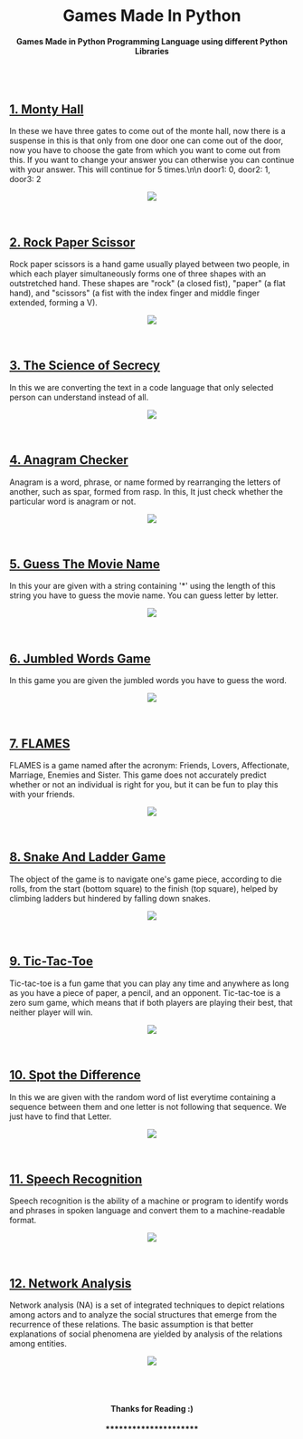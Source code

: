 <h1 align="center">Games Made In Python</h1>
<h4 align="center">Games Made in Python Programming Language using different Python Libraries</h4>
<br>

<br>

<h2><a href="https://github.com/simran2104/Games_Made_In_Python/blob/master/Monty%20Hall%203%20doors%201%20Exit/Monty%20Hall%203%20Doors%201%20Exit.ipynb" >1. Monty Hall</a></h2>
<p>
  In these we have three gates to come out of the monte hall,
now there is a suspense in this is that only from one door one can come out of the door,
now you have to choose the gate from which you want to come out from this.
If you want to change your answer you can otherwise you can continue with your answer.
This will continue for 5 times.\n\n door1: 0, door2: 1, door3: 2
  </p>
  <p align="center">
<img src="images/monte.png" >
  </p>
  
  
<br>

<h2><a href="https://github.com/simran2104/Games_Made_In_Python/blob/master/Rock%2C%20Paper%20and%20Scissor/Rock%2C%20paper%20and%20scissor.py" >2. Rock Paper Scissor</a></h2>
<p>
 Rock paper scissors is a hand game usually played between two people, in which each player simultaneously forms one of three shapes with an outstretched hand. These shapes are "rock" (a closed fist), "paper" (a flat hand), and "scissors" (a fist with the index finger and middle finger extended, forming a V).
  </p>
  <p align="center">
<img src="images/rock.png" >
  </p>
  
  <br>

<h2><a href="https://github.com/simran2104/Games_Made_In_Python/blob/master/The%20Science%20Of%20Secrecy/The%20Science%20Of%20Secrecy.ipynb" >3. The Science of Secrecy</a></h2>
<p>
 In this we are converting the text in a code language that only selected person can understand instead of all.
  </p>
  <p align="center">
<img src="images/science.jpg" >
  </p>
  
 <br>

<h2><a href="https://github.com/simran2104/Games_Made_In_Python/blob/master/Anagram%20Checker/Anagram%20Checker.ipynb" >4. Anagram Checker</a></h2>
<p>
 Anagram is a word, phrase, or name formed by rearranging the letters of another, such as spar, formed from rasp.
  In this, It just check whether the particular word is anagram or not.
  </p>
  <p align="center">
<img src="images/anagram.jpg" >
  </p>
  
  <br>

<h2><a href="https://github.com/simran2104/Games_Made_In_Python/blob/master/Guess%20The%20Movie/Guess%20the%20Movie%20Name.ipynb" >5. Guess The Movie Name</a></h2>
<p>
 In this your are given with a string containing '*' using the length of this string you have to guess the movie name. You can guess letter by letter.
  </p>
  <p align="center">
<img src="images/movie.png" >
  </p>
  
  <br>

<h2><a href="https://github.com/simran2104/Games_Made_In_Python/blob/master/Jumbled%20Words%20Game/Jumbled%20Words%20Game.ipynb" >6. Jumbled Words Game</a></h2>
<p>
 In this game you are given the jumbled words you have to guess the word.
  </p>
  <p align="center">
<img src="images/jumble.png" >
  </p>
  
   <br>

<h2><a href="https://github.com/simran2104/Games_Made_In_Python/blob/master/Flames/Flames.ipynb" >7. FLAMES</a></h2>
<p>
 FLAMES is a game named after the acronym: Friends, Lovers, Affectionate, Marriage, Enemies and Sister. This game does not accurately predict whether or not an individual is right for you, but it can be fun to play this with your friends.
  </p>
  <p align="center">
<img src="images/flames.jpg" >
  </p>
  
   <br>

<h2><a href="https://github.com/simran2104/Games_Made_In_Python/blob/master/Snake%20and%20Ladder%20Game/Snake%20and%20Ladder%20Game.ipynb" >8. Snake And Ladder Game</a></h2>
<p>
 The object of the game is to navigate one's game piece, according to die rolls, from the start (bottom square) to the finish (top square), helped by climbing ladders but hindered by falling down snakes.
  </p>
  <p align="center">
<img src="images/snake.png" >
  </p>
  
   <br>

<h2><a href="https://github.com/simran2104/Games_Made_In_Python/blob/master/Tic%20Tac%20Toe%20Game/Tic%20Tac%20Toe%20Game.ipynb" >9. Tic-Tac-Toe</a></h2>
<p>
 Tic-tac-toe is a fun game that you can play any time and anywhere as long as you have a piece of paper, a pencil, and an opponent. Tic-tac-toe is a zero sum game, which means that if both players are playing their best, that neither player will win.
  </p>
  <p align="center">
<img src="images/tic.png" >
  </p>
  
  <br>

<h2><a href="https://github.com/simran2104/Games_Made_In_Python/blob/master/Spot%20the%20Difference/Spot%20The%20Difference.ipynb" >10. Spot the Difference</a></h2>
<p>
 In this we are given with the random word of list everytime containing a sequence between them and one letter is not following that sequence. We just have to find that Letter.
  </p>
  <p align="center">
<img src="images/spot.jpg" >
  </p>
  
  <br>

<h2><a href="https://github.com/simran2104/Games_Made_In_Python/blob/master/Speech%20Recognition/Speech%20recognition.py" >11. Speech Recognition</a></h2>
<p>
 Speech recognition is the ability of a machine or program to identify words and phrases in spoken language and convert them to a machine-readable format.
  </p>
  <p align="center">
<img src="images/speech.png" >
  </p>
  
  <br>

<h2><a href="https://github.com/simran2104/Games_Made_In_Python/blob/master/Network%20Analysis/Network%20Analysis.ipynb" >12. Network Analysis</a></h2>
<p>
 Network analysis (NA) is a set of integrated techniques to depict relations among actors and to analyze the social structures that emerge from the recurrence of these relations. The basic assumption is that better explanations of social phenomena are yielded by analysis of the relations among entities.
  </p>
  <p align="center">
<img src="images/network.jpg" >
  </p>
  
  <br>
  <br>
  
  <h4 align="center">Thanks for Reading :)</h4>
  <h4 align="center">*********************</h4>
